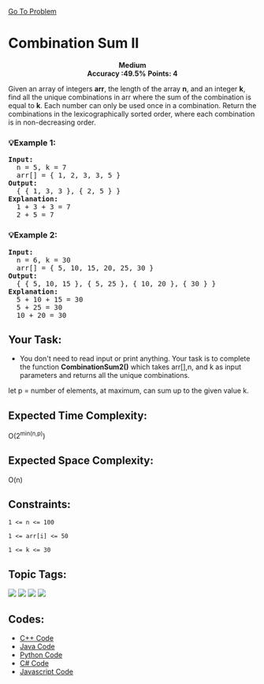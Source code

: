  [Go To Problem](https://www.geeksforgeeks.org/problems/combination-sum-ii-1664263832/1)
# Combination Sum II


<div align="center">
  <strong>Medium</strong>    
</div>
<div align="center">
       <strong>Accuracy :49.5%</strong>    
               <strong>Points: 4</strong>
</div>

Given an array of integers **arr**, the length of the array **n**, and an integer **k**, find all the unique combinations in arr where the sum of the combination is equal to **k**. Each number can only be used once in a combination.
Return the combinations in the lexicographically sorted order, where each combination is in non-decreasing order.
### 💡Example 1:
<pre>
<strong>Input:</strong>
  n = 5, k = 7
  arr[] = { 1, 2, 3, 3, 5 }
<strong>Output:</strong> 
  { { 1, 3, 3 }, { 2, 5 } }
<strong>Explanation:</strong> 
  1 + 3 + 3 = 7
  2 + 5 = 7
</pre>
### 💡Example 2:
<pre>
<strong>Input:</strong>
  n = 6, k = 30
  arr[] = { 5, 10, 15, 20, 25, 30 }
<strong>Output:</strong>
  { { 5, 10, 15 }, { 5, 25 }, { 10, 20 }, { 30 } }
<strong>Explanation:</strong>  
  5 + 10 + 15 = 30
  5 + 25 = 30
  10 + 20 = 30
</pre>
## Your Task:
  - You don't need to read input or print anything. Your task is to complete the function **CombinationSum2()** which takes arr[],n, and k as input parameters and returns all the unique combinations.

let p = number of elements, at maximum, can sum up to the given value k.
## Expected Time Complexity:


<!-- HTML code for the first rounded box -->
<div class="rounded-box1">
    O(2<sup>min(n,p)</sup>)
</div>



## Expected Space Complexity: 

<div class="rounded-box1">
    O(n)
</div>

## Constraints: 
```1 <= n <= 100```

```1 <= arr[i] <= 50```

```1 <= k <= 30```


## Topic Tags:
<p align="left">
   <a href="https://www.geeksforgeeks.org/explore/?category[]=Arrays"><img src="https://img.shields.io/badge/Arrays-258FFA?style=flat&logo=Arrays&logoColor=FF&labelColor=43822C&color=43822C" /></a>
   <a href="https://www.geeksforgeeks.org/explore/?category[]=Recursion"><img src="https://img.shields.io/badge/Recursion-100000?style=flat&logo=Recursion&logoColor=F7F7F7&labelcolor=2A79D7&color=2A79D7" /></a>
   <a href="https://www.geeksforgeeks.org/explore/?category[]=Data%20Structures"><img src="https://img.shields.io/badge/Data%20Structures-100000?style=flat&logo=Data%20Structures&logoColor=F7F7F7&labelcolor=7E3BE4&color=7E3BE4" /></a>
   <a href="https://www.geeksforgeeks.org/explore/?category[]=Algorithms"><img src="https://img.shields.io/badge/Algorithms-100000?style=flat&logo=Algorithms&logoColor=F7F7F7&labelcolor=0422FB&color=0422FB" /></a>
 
## Codes:

 - [C++ Code](https://github.com/HackResist/GeeksForGeeks-POTD/blob/main/10-05-2024/Combination%20Sum%20II.cpp) 
 - [Java Code](https://github.com/HackResist/GeeksForGeeks-POTD/blob/main/10-05-2024/Combination%20Sum%20II.java)
 - [Python Code](https://github.com/HackResist/GeeksForGeeks-POTD/blob/main/10-05-2024/Combination%20Sum%20II.py)
 - [C# Code](https://github.com/HackResist/GeeksForGeeks-POTD/blob/main/10-05-2024/Combination%20Sum%20II.cs)
  - [Javascript Code](https://github.com/HackResist/GeeksForGeeks-POTD/blob/main/10-05-2024/Combination%20Sum%20II.js)


 
